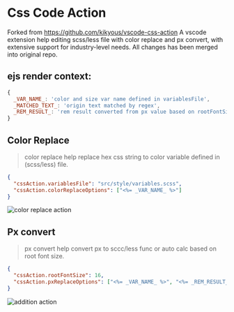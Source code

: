 # Css Code Action
Forked from https://github.com/kikyous/vscode-css-action
A vscode extension help editing scss/less file with color replace and px convert, with extensive support for industry-level needs. All changes has been merged into original repo.


## ejs render context: 
```js
{
  _VAR_NAME_: 'color and size var name defined in variablesFile',
  _MATCHED_TEXT_: 'origin text matched by regex',
  _REM_RESULT_: 'rem result converted from px value based on rootFontSize, only in `colorReplaceOptions`'
}
```

## Color Replace

> color replace help replace hex css string to color variable defined in (scss/less) file.

```json
{
  "cssAction.variablesFile": "src/style/variables.scss",
  "cssAction.colorReplaceOptions": ["<%= _VAR_NAME_ %>"]
}
```

![color replace action](https://tva1.sinaimg.cn/large/0081Kckwly1gld7ygo47aj319h0u07b3.jpg)

## Px convert

> px convert help convert px to sccc/less func or auto calc based on root font size. 

```json
{
  "cssAction.rootFontSize": 16,
  "cssAction.pxReplaceOptions": ["<%= _VAR_NAME_ %>", "<%= _REM_RESULT_ %>", "px2rem(<%= _MATCHED_TEXT_ %>)"]
}
```

![addition action](https://tva1.sinaimg.cn/large/0081Kckwly1gldfsn0l21j317w0u0wjn.jpg)
